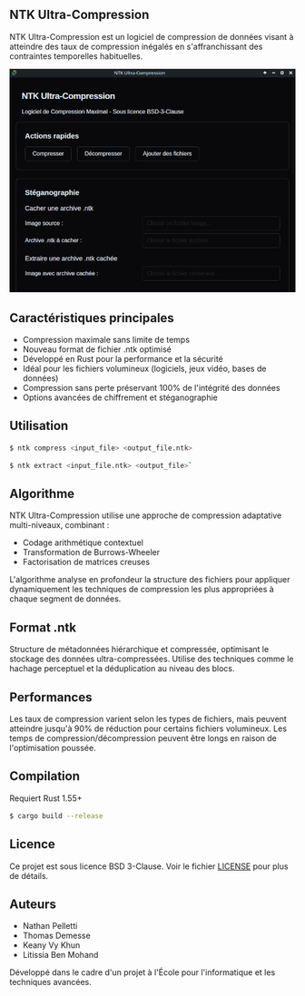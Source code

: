 NTK Ultra-Compression
---------------------

NTK Ultra-Compression est un logiciel de compression de données visant à atteindre des taux de compression inégalés en s'affranchissant des contraintes temporelles habituelles.

<img src="https://raw.githubusercontent.com/thisiskeanyvy/ntk-ultra-compression/refs/heads/main/demo-1.png" alt="demo-1"/>

Caractéristiques principales
----------------------------

*   Compression maximale sans limite de temps
*   Nouveau format de fichier .ntk optimisé
*   Développé en Rust pour la performance et la sécurité
*   Idéal pour les fichiers volumineux (logiciels, jeux vidéo, bases de données)
*   Compression sans perte préservant 100% de l'intégrité des données
*   Options avancées de chiffrement et stéganographie

Utilisation
-----------

`````bash
$ ntk compress <input_file> <output_file.ntk>
`````

``````bash
$ ntk extract <input_file.ntk> <output_file>`
``````

Algorithme
----------

NTK Ultra-Compression utilise une approche de compression adaptative multi-niveaux, combinant :

*   Codage arithmétique contextuel
*   Transformation de Burrows-Wheeler
*   Factorisation de matrices creuses

L'algorithme analyse en profondeur la structure des fichiers pour appliquer dynamiquement les techniques de compression les plus appropriées à chaque segment de données.

Format .ntk
-----------

Structure de métadonnées hiérarchique et compressée, optimisant le stockage des données ultra-compressées. Utilise des techniques comme le hachage perceptuel et la déduplication au niveau des blocs.

Performances
------------

Les taux de compression varient selon les types de fichiers, mais peuvent atteindre jusqu'à 90% de réduction pour certains fichiers volumineux. Les temps de compression/décompression peuvent être longs en raison de l'optimisation poussée.

Compilation
-----------

Requiert Rust 1.55+

``````bash
$ cargo build --release
``````

Licence
-------

Ce projet est sous licence BSD 3-Clause. Voir le fichier [LICENSE](LICENSE) pour plus de détails.

Auteurs
-------

*   Nathan Pelletti
*   Thomas Demesse
*   Keany Vy Khun
*   Litissia Ben Mohand

Développé dans le cadre d'un projet à l'École pour l'informatique et les techniques avancées.
